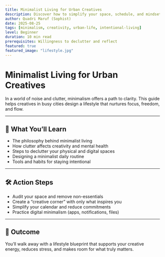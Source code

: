 ```yaml
---
title: Minimalist Living for Urban Creatives  
description: Discover how to simplify your space, schedule, and mindset to unlock more creativity and peace.  
author: Quadri Maruf (Sophist)  
date: 2025-08-25  
tags: [minimalism, creativity, urban-life, intentional-living]  
level: Beginner  
duration: 10 min read  
prerequisites: Willingness to declutter and reflect  
featured: true  
featured_image: "lifestyle.jpg"  
---
```


# Minimalist Living for Urban Creatives

In a world of noise and clutter, minimalism offers a path to clarity. This guide helps creatives in busy cities design a lifestyle that nurtures focus, freedom, and flow.

---

## 🧠 What You’ll Learn

- The philosophy behind minimalist living  
- How clutter affects creativity and mental health  
- Steps to declutter your physical and digital spaces  
- Designing a minimalist daily routine  
- Tools and habits for staying intentional  

---

## 🛠️ Action Steps

- Audit your space and remove non-essentials  
- Create a “creative corner” with only what inspires you  
- Simplify your calendar and reduce commitments  
- Practice digital minimalism (apps, notifications, files)  

---

## 🎯 Outcome

You’ll walk away with a lifestyle blueprint that supports your creative energy, reduces stress, and makes room for what truly matters.
